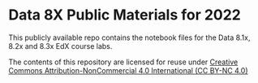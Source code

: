 Data 8X Public Materials for 2022
=======

This publicly available repo contains the notebook files for the Data 8.1x, 8.2x and 8.3x EdX course labs.

The contents of this repository are licensed for reuse under [Creative Commons Attribution-NonCommercial 4.0 International (CC BY-NC 4.0)](http://creativecommons.org/licenses/by-nc/4.0/)